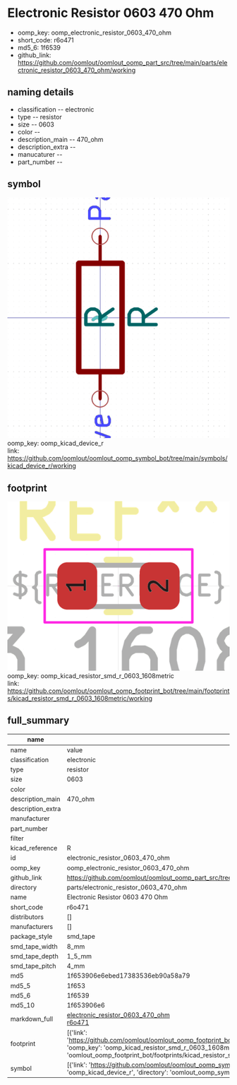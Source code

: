 # Electronic Resistor 0603 470 Ohm

  
* oomp_key: oomp_electronic_resistor_0603_470_ohm 
* short_code: r6o471
* md5_6: 1f6539  
* github_link: https://github.com/oomlout/oomlout_oomp_part_src/tree/main/parts/electronic_resistor_0603_470_ohm/working  
## naming details
* classification -- electronic
* type -- resistor
* size -- 0603
* color -- 
* description_main -- 470_ohm
* description_extra -- 
* manucaturer -- 
* part_number -- 



## symbol

![](symbol/0/working/working_600.png)  
oomp_key: oomp_kicad_device_r  
link: https://github.com/oomlout/oomlout_oomp_symbol_bot/tree/main/symbols/kicad_device_r/working  

## footprint

![](footprint/0/working/working_600.png)  
oomp_key: oomp_kicad_resistor_smd_r_0603_1608metric  
link: https://github.com/oomlout/oomlout_oomp_footprint_bot/tree/main/footprints/kicad_resistor_smd_r_0603_1608metric/working  

## full_summary
| name | value | 
| --- | --- | 
| name | value | 
| classification | electronic | 
| type | resistor | 
| size | 0603 | 
| color |  | 
| description_main | 470_ohm | 
| description_extra |  | 
| manufacturer |  | 
| part_number |  | 
| filter |  | 
| kicad_reference | R | 
| id | electronic_resistor_0603_470_ohm | 
| oomp_key | oomp_electronic_resistor_0603_470_ohm | 
| github_link | https://github.com/oomlout/oomlout_oomp_part_src/tree/main/parts/electronic_resistor_0603_470_ohm/working | 
| directory | parts/electronic_resistor_0603_470_ohm | 
| name | Electronic Resistor 0603 470 Ohm | 
| short_code | r6o471 | 
| distributors | [] | 
| manufacturers | [] | 
| package_style | smd_tape | 
| smd_tape_width | 8_mm | 
| smd_tape_depth | 1_5_mm | 
| smd_tape_pitch | 4_mm | 
| md5 | 1f653906e6ebed17383536eb90a58a79 | 
| md5_5 | 1f653 | 
| md5_6 | 1f6539 | 
| md5_10 | 1f653906e6 | 
| markdown_full | [electronic_resistor_0603_470_ohm](https://github.com/oomlout/oomlout_oomp_part_src/tree/main/parts/electronic_resistor_0603_470_ohm/working)<br>[r6o471](https://github.com/oomlout/oomlout_oomp_part_src/tree/main/parts/electronic_resistor_0603_470_ohm/working)<br> | 
| footprint | [{'link': 'https://github.com/oomlout/oomlout_oomp_footprint_bot/tree/main/foootprntss/kicad_resistor_smd_r_0603_1608metric', 'oomp_key': 'oomp_kicad_resistor_smd_r_0603_1608metric', 'directory': 'oomlout_oomp_footprint_bot/footprints/kicad_resistor_smd_r_0603_1608metric//working/working.kicad_mod'}] | 
| symbol | [{'link': 'https://github.com/oomlout/oomlout_oomp_symbol_bot/tree/main/symbols/kicad_device_r', 'oomp_key': 'oomp_kicad_device_r', 'directory': 'oomlout_oomp_symbol_bot/symbols/kicad_device_r//working/working.kicad_sym'}] | 
